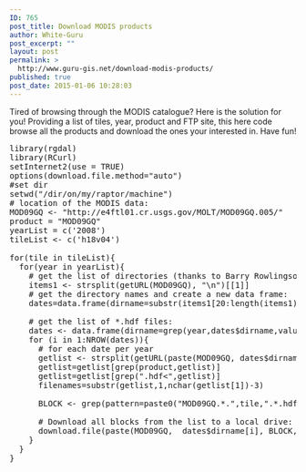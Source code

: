 ```yaml
---
ID: 765
post_title: Download MODIS products
author: White-Guru
post_excerpt: ""
layout: post
permalink: >
  http://www.guru-gis.net/download-modis-products/
published: true
post_date: 2015-01-06 10:28:03
---
```

Tired of browsing through the MODIS catalogue? Here is the solution for you!
Providing a list of tiles, year, product and FTP site, this here code browse all the products and download the ones your interested in. Have fun!

 <pre lang='rsplus'>
library(rgdal)
library(RCurl)
setInternet2(use = TRUE)
options(download.file.method="auto")
#set dir
setwd("/dir/on/my/raptor/machine")
# location of the MODIS data:
MOD09GQ <- "http://e4ftl01.cr.usgs.gov/MOLT/MOD09GQ.005/"
product = "MOD09GQ"
yearList = c('2008')
tileList <- c('h18v04')

for(tile in tileList){
  for(year in yearList){
    # get the list of directories (thanks to Barry Rowlingson):
    items1 <- strsplit(getURL(MOD09GQ), "\n")[[1]]
    # get the directory names and create a new data frame:
    dates=data.frame(dirname=substr(items1[20:length(items1)],52,62))
    
    # get the list of *.hdf files:
    dates <- data.frame(dirname=grep(year,dates$dirname,value = TRUE))
    for (i in 1:NROW(dates)){
      # for each date per year
      getlist <- strsplit(getURL(paste(MOD09GQ, dates$dirname[i], sep="")), ">")[[1]]
      getlist=getlist[grep(product,getlist)]
      getlist=getlist[grep(".hdf<",getlist)]
      filenames=substr(getlist,1,nchar(getlist[1])-3)
      
      BLOCK <- grep(pattern=paste0("MOD09GQ.*.",tile,".*.hdf"),filenames,value = TRUE)
      
      # Download all blocks from the list to a local drive:
      download.file(paste(MOD09GQ,  dates$dirname[i], BLOCK,sep=""),destfile=file.path(getwd(),BLOCK), cacheOK=FALSE, )
    }
  }
}


</pre>